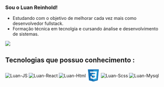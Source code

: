 ###  Sou o Luan Reinhold!
 - Estudando com o objetivo de melhorar cada vez mais como desenvolvedor fullstack.
 - Formação técnica em tecnolgia e cursando ánalise e desenvolvimento de sistemas.

 <img height="180em" src="https://github-readme-stats.vercel.app/api/top-langs/?username=luanreinhold&layout=compact&langs_count=7&theme=dark"/>


 

  ## Tecnologias que possuo conhecimento :
 <div style="display: inline_block">
  <img align="center" alt="Luan-JS" height="40" width="40" src="https://cdn.jsdelivr.net/gh/devicons/devicon/icons/javascript/javascript-original.svg">
  <img align="center" alt="Luan-React" height="40" width="40" src="https://cdn.jsdelivr.net/gh/devicons/devicon/icons/react/react-original.svg">
  <img align="center" alt="Luan-Html" height="40" width="40" src="https://cdn.jsdelivr.net/gh/devicons/devicon/icons/html5/html5-original.svg" >
  <img align="center" alt="Luan-Css" height="40" width="40" src="https://raw.githubusercontent.com/devicons/devicon/master/icons/css3/css3-original.svg">
  <img align="center" alt="Luan-Scss" height="40" width="40" src="https://cdn.jsdelivr.net/gh/devicons/devicon/icons/sass/sass-original.svg">
  <img align="center" alt="Luan-Mysql" height="40" width="40" src="https://cdn.jsdelivr.net/gh/devicons/devicon/icons/mysql/mysql-original.svg">
</div>
 


